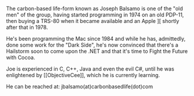 

The carbon-based life-form known as Joseph Balsamo is one of the "old men" of the group, having started programming in 1974 on an old PDP-11, then buying a TRS-80 when it became available and an Apple ][ shortly after that in 1978.

He's been programming the Mac since 1984 and while he has, admittedly, done some work for the "Dark Side", he's now convinced that there's a Hailstorm soon to come upon the .NET and that it's time to Fight the Future with Cocoa.

Joe is experienced in C, C++, Java and even the evil C#, until he was enlightened by [[ObjectiveCee]], which he is currently learning.

He can be reached at: jbalsamo(at)carbonbasedlife(dot)com